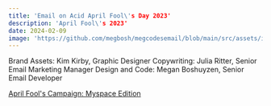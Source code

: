 ```yaml
---
title: 'Email on Acid April Fool\'s Day 2023'
description: 'April Fool\'s 2023'
date: 2024-02-09
image: 'https://github.com/megbosh/megcodesemail/blob/main/src/assets/images/email-camp-2023.jpg?raw=true'
---
```


Brand Assets: Kim Kirby, Graphic Designer
Copywriting: Julia Ritter, Senior Email Marketing Manager
Design and Code: Megan Boshuyzen, Senior Email Developer

[April Fool\'s Campaign: Myspace Edition](https://parcel.io/e/d131e41c-5f4e-44c3-808c-8e1213717f55?layout=preview)